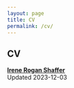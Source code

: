 ```yaml
---
layout: page
title: CV
permalink: /cv/
---
```


## CV
[**Irene Rogan Shaffer**](/papers/cv.pdf)  
Updated 2023-12-03
